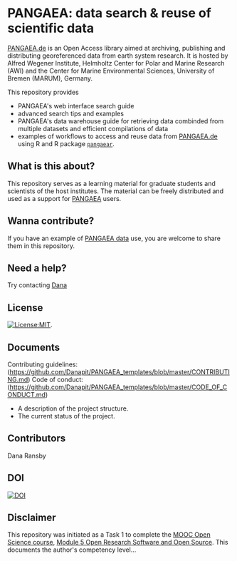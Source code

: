 # PANGAEA: data search & reuse of scientific data
[PANGAEA.de](https://www.pangaea.de "PANGAEA home page") is an Open Access library aimed at archiving, publishing and distributing georeferenced data from earth system research. It is hosted by Alfred Wegener Institute, Helmholtz Center for Polar and Marine Research (AWI) and the Center for Marine Environmental Sciences, University of Bremen (MARUM), Germany.

This repository provides
* PANGAEA's web interface search guide
* advanced search tips and examples
* PANGAEA's data warehouse guide for retrieving data combinded from multiple datasets and efficient compilations of data
* examples of workflows to access and reuse data from  [PANGAEA.de](https://www.pangaea.de "PANGAEA home page") using R and R package [`pangaear`](https://github.com/ropensci/pangaear).

## What is this about?
This repository serves as a learning material for graduate students and scientists of the host institutes. The material can be freely distributed and used as a support for [PANGAEA](https://www.pangaea.de) users.

## Wanna contribute?
If you have an example of [PANGAEA data](https://www.pangaea.de) use, you are welcome to share them in this repository.

## Need a help?
Try contacting [Dana](https://www.awi.de/nc/ueber-uns/organisation/mitarbeiter/daniela-ransby.html "Dana")

## License
[![License:MIT](https://img.shields.io/badge/License-MIT-yellow.svg)](https://opensource.org/licenses/MIT).

## Documents
Contributing guidelines: (https://github.com/Danapit/PANGAEA_templates/blob/master/CONTRIBUTING.md)
Code of conduct: (https://github.com/Danapit/PANGAEA_templates/blob/master/CODE_OF_CONDUCT.md)

* A description of the project structure.
* The current status of the project.

## Contributors
Dana Ransby

## DOI
[![DOI](https://zenodo.org/badge/DOI/10.5281/zenodo.2559491.svg)](https://doi.org/10.5281/zenodo.2559491)

## Disclaimer
This repository was initiated as a Task 1 to complete the [MOOC Open Science course](https://eliademy.com/app/a/courses/02d7338a7e), [Module 5 Open Research Software and Open Source](https://github.com/OpenScienceMOOC/Module-5-Open-Research-Software-and-Open-Source/). This documents the author's competency level...
